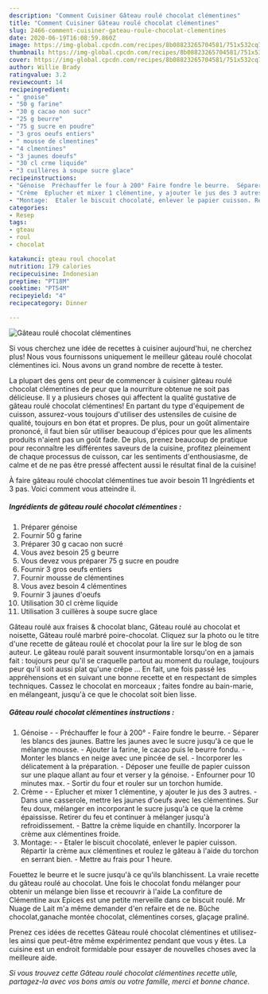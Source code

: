 ```yaml
---
description: "Comment Cuisiner Gâteau roulé chocolat clémentines"
title: "Comment Cuisiner Gâteau roulé chocolat clémentines"
slug: 2466-comment-cuisiner-gateau-roule-chocolat-clementines
date: 2020-06-19T16:08:59.860Z
image: https://img-global.cpcdn.com/recipes/8b08823265704581/751x532cq70/gateau-roule-chocolat-clementines-photo-principale-de-la-recette.jpg
thumbnail: https://img-global.cpcdn.com/recipes/8b08823265704581/751x532cq70/gateau-roule-chocolat-clementines-photo-principale-de-la-recette.jpg
cover: https://img-global.cpcdn.com/recipes/8b08823265704581/751x532cq70/gateau-roule-chocolat-clementines-photo-principale-de-la-recette.jpg
author: Willie Brady
ratingvalue: 3.2
reviewcount: 14
recipeingredient:
- " gnoise"
- "50 g farine"
- "30 g cacao non sucr"
- "25 g beurre"
- "75 g sucre en poudre"
- "3 gros oeufs entiers"
- " mousse de clmentines"
- "4 clmentines"
- "3 jaunes doeufs"
- "30 cl crme liquide"
- "3 cuillères à soupe sucre glace"
recipeinstructions:
- "Génoise  Préchauffer le four à 200° Faire fondre le beurre.  Séparer les blancs des jaunes. Battre les jaunes avec le sucre jusqu&#39;à ce que le mélange mousse. Ajouter la farine, le cacao puis le beurre fondu. Monter les blancs en neige avec une pincée de sel. Incorporer les délicatement à la préparation. Déposer une feuille de papier cuisson sur une plaque allant au four et verser y la génoise. Enfourner pour 10 minutes max. Sortir du four et rouler sur un torchon humide."
- "Crème  Eplucher et mixer 1 clémentine, y ajouter le jus des 3 autres. Dans une casserole, mettre les jaunes d&#39;oeufs avec les clémentines. Sur feu doux, mélanger en incorporant le sucre jusqu&#39;à ce que la crème épaississe. Retirer du feu et continuer à mélanger jusqu&#39;à refroidissement. Battre la crème liquide en chantilly. Incorporer la crème aux clémentines froide."
- "Montage:  Etaler le biscuit chocolaté, enlever le papier cuisson. Répartir la crème aux clémentines et roulez le gâteau à l&#39;aide du torchon en serrant bien. Mettre au frais pour 1 heure."
categories:
- Resep
tags:
- gteau
- roul
- chocolat

katakunci: gteau roul chocolat 
nutrition: 179 calories
recipecuisine: Indonesian
preptime: "PT18M"
cooktime: "PT54M"
recipeyield: "4"
recipecategory: Dinner

---
```



![Gâteau roulé chocolat clémentines](https://img-global.cpcdn.com/recipes/8b08823265704581/751x532cq70/gateau-roule-chocolat-clementines-photo-principale-de-la-recette.jpg)

Si vous cherchez une idée de recettes à cuisiner aujourd'hui, ne cherchez plus! Nous vous fournissons uniquement le meilleur gâteau roulé chocolat clémentines ici. Nous avons un grand nombre de recette à tester.

La plupart des gens ont peur de commencer à cuisiner gâteau roulé chocolat clémentines de peur que la nourriture obtenue ne soit pas délicieuse. Il y a plusieurs choses qui affectent la qualité gustative de gâteau roulé chocolat clémentines! En partant du type d'équipement de cuisson, assurez-vous toujours d'utiliser des ustensiles de cuisine de qualité, toujours en bon état et propres. De plus, pour un goût alimentaire prononcé, il faut bien sûr utiliser beaucoup d'épices pour que les aliments produits n'aient pas un goût fade. De plus, prenez beaucoup de pratique pour reconnaître les différentes saveurs de la cuisine, profitez pleinement de chaque processus de cuisson, car les sentiments d'enthousiasme, de calme et de ne pas être pressé affectent aussi le résultat final de la cuisine!

<!--inarticleads1-->

À faire gâteau roulé chocolat clémentines tue avoir besoin 11 Ingrédients et 3 pas. Voici comment vous atteindre il.

##### Ingrédients de gâteau roulé chocolat clémentines :

1. Préparer  génoise
1. Fournir 50 g farine
1. Préparer 30 g cacao non sucré
1. Vous avez besoin 25 g beurre
1. Vous devez vous préparer 75 g sucre en poudre
1. Fournir 3 gros oeufs entiers
1. Fournir  mousse de clémentines
1. Vous avez besoin 4 clémentines
1. Fournir 3 jaunes d&#39;oeufs
1. Utilisation 30 cl crème liquide
1. Utilisation 3 cuillères à soupe sucre glace


Gâteau roulé aux fraises &amp; chocolat blanc, Gâteau roulé au chocolat et noisette, Gâteau roulé marbré poire-chocolat. Cliquez sur la photo ou le titre d&#39;une recette de gâteau roulé et chocolat pour la lire sur le blog de son auteur. Le gâteau roulé parait souvent insurmontable lorsqu&#39;on en a jamais fait : toujours peur qu&#39;il se craquelle partout au moment du roulage, toujours peur qu&#39;il soit aussi plat qu&#39;une crêpe … En fait, une fois passé les appréhensions et en suivant une bonne recette et en respectant de simples techniques. Cassez le chocolat en morceaux ; faites fondre au bain-marie, en mélangeant, jusqu&#39;à ce que le chocolat soit bien lisse. 

<!--inarticleads2-->

##### Gâteau roulé chocolat clémentines instructions :

1. Génoise -  - Préchauffer le four à 200° - Faire fondre le beurre.  - Séparer les blancs des jaunes. Battre les jaunes avec le sucre jusqu&#39;à ce que le mélange mousse. - Ajouter la farine, le cacao puis le beurre fondu. - Monter les blancs en neige avec une pincée de sel. - Incorporer les délicatement à la préparation. - Déposer une feuille de papier cuisson sur une plaque allant au four et verser y la génoise. - Enfourner pour 10 minutes max. - Sortir du four et rouler sur un torchon humide.
1. Crème -  - Eplucher et mixer 1 clémentine, y ajouter le jus des 3 autres. - Dans une casserole, mettre les jaunes d&#39;oeufs avec les clémentines. Sur feu doux, mélanger en incorporant le sucre jusqu&#39;à ce que la crème épaississe. Retirer du feu et continuer à mélanger jusqu&#39;à refroidissement. - Battre la crème liquide en chantilly. Incorporer la crème aux clémentines froide.
1. Montage: -  - Etaler le biscuit chocolaté, enlever le papier cuisson. Répartir la crème aux clémentines et roulez le gâteau à l&#39;aide du torchon en serrant bien. - Mettre au frais pour 1 heure.


Fouettez le beurre et le sucre jusqu&#39;à ce qu&#39;ils blanchissent. La vraie recette du gâteau roulé au chocolat. Une fois le chocolat fondu mélanger pour obtenir un mélange bien lisse et recouvrir à l&#39;aide La confiture de Clémentine aux Epices est une petite merveille dans ce biscuit roulé. Mr Nuage de Lait m&#39;a même demander d&#39;en refaire et de ne. Bûche chocolat,ganache montée chocolat, clémentines corses, glaçage praliné. 

<!--inarticleads1-->

<p>
Prenez ces idées de recettes Gâteau roulé chocolat clémentines et utilisez-les ainsi que peut-être même expérimentez pendant que vous y êtes. La cuisine est un endroit formidable pour essayer de nouvelles choses avec la meilleure aide.
</p>

<p>
<i>Si vous trouvez cette Gâteau roulé chocolat clémentines recette utile, partagez-la avec vos bons amis ou votre famille, merci et bonne chance.</i>
</p>
